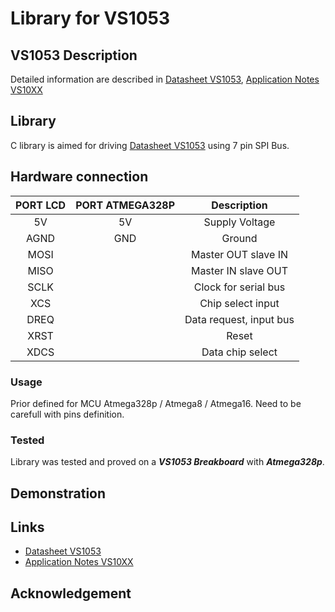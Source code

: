 # Library for VS1053

## VS1053 Description
Detailed information are described in [Datasheet VS1053](https://www.vlsi.fi/fileadmin/datasheets/vs1053.pdf), [Application Notes VS10XX](https://www.vlsi.fi/fileadmin/app_notes/vs10XXan.pdf)

## Library
C library is aimed for driving [Datasheet VS1053](https://www.vlsi.fi/fileadmin/datasheets/vs1053.pdf) using 7 pin SPI Bus.

## Hardware connection
| PORT LCD | PORT ATMEGA328P | Description |
| :---: | :---: |  :---: |
| 5V | 5V | Supply Voltage |
| AGND | GND | Ground |
| MOSI | | Master OUT slave IN |
| MISO | | Master IN slave OUT |
| SCLK | | Clock for serial bus |
| XCS | | Chip select input |
| DREQ | | Data request, input bus |
| XRST | | Reset |
| XDCS | | Data chip select |

### Usage
Prior defined for MCU Atmega328p / Atmega8 / Atmega16. Need to be carefull with pins definition.

### Tested
Library was tested and proved on a **_VS1053 Breakboard_** with **_Atmega328p_**.
  
## Demonstration

## Links
- [Datasheet VS1053](https://www.vlsi.fi/fileadmin/datasheets/vs1053.pdf)
- [Application Notes VS10XX](https://www.vlsi.fi/fileadmin/app_notes/vs10XXan.pdf)

## Acknowledgement
